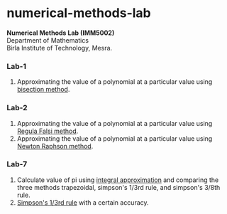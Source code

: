 # numerical-methods-lab
**Numerical Methods Lab (IMM5002)<br/>**
Department of Mathematics<br/>
Birla Institute of Technology, Mesra.<br/>

### Lab-1
1. Approximating the value of a polynomial at a particular value using [bisection method](https://en.wikipedia.org/wiki/Bisection_method).
### Lab-2 
1. Approximating the value of a polynomial at a particular value using [Regula Falsi method](https://en.wikipedia.org/wiki/Regula_falsi).
2. Approximating the value of a polynomial at a particular value using [Newton Raphson method](https://brilliant.org/wiki/newton-raphson-method/).
### Lab-7
1. Calculate value of pi using [integral approximation](https://math.stackexchange.com/questions/22777/calculate-pi-precisely-using-integrals) and comparing the three methods trapezoidal, simpson's 1/3rd rule, and simpson's 3/8th rule.
2. [Simpson's 1/3rd rule](https://en.wikipedia.org/wiki/Simpson%27s_rule) with a certain accuracy.
